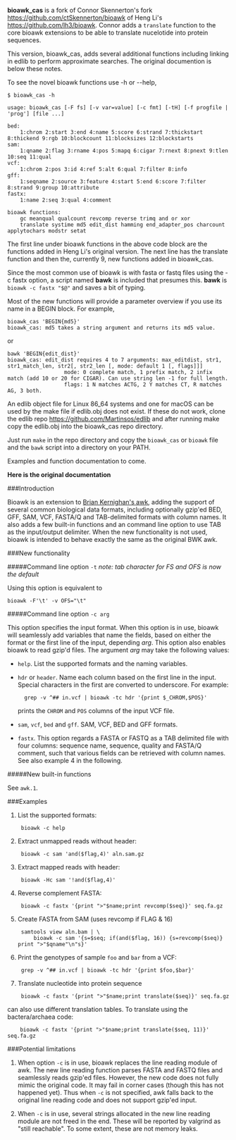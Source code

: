 **bioawk_cas** is a fork of Connor Skennerton's fork https://github.com/ctSkennerton/bioawk of Heng Li's https://github.com/lh3/bioawk. Connor adds a ``translate`` function to the core bioawk extensions to be able to translate nucelotide into protein sequences.

This version, bioawk_cas, adds several additional functions including linking in edlib to perform approximate searches. The original documention is below these notes.

To see the novel bioawk functions use -h or --help,
```
$ bioawk_cas -h

usage: bioawk_cas [-F fs] [-v var=value] [-c fmt] [-tH] [-f progfile | 'prog'] [file ...]

bed:
	1:chrom 2:start 3:end 4:name 5:score 6:strand 7:thickstart 8:thickend 9:rgb 10:blockcount 11:blocksizes 12:blockstarts 
sam:
	1:qname 2:flag 3:rname 4:pos 5:mapq 6:cigar 7:rnext 8:pnext 9:tlen 10:seq 11:qual 
vcf:
	1:chrom 2:pos 3:id 4:ref 5:alt 6:qual 7:filter 8:info 
gff:
	1:seqname 2:source 3:feature 4:start 5:end 6:score 7:filter 8:strand 9:group 10:attribute 
fastx:
	1:name 2:seq 3:qual 4:comment 

bioawk functions:
	gc meanqual qualcount revcomp reverse trimq and or xor
	translate systime md5 edit_dist hamming end_adapter_pos charcount applytochars modstr setat
```
The first line under bioawk functions in the above code block are the functions added in Heng Li's original version.
The next line has the translate function and then the, currently 9, new functions added in bioawk_cas.

Since the most common use of bioawk is with fasta or fastq files using the -c fastx option, a script named **bawk** is included that presumes this.
**bawk** is `bioawk -c fastx "$@"` and saves a bit of typing.

Most of the new functions will provide a parameter overview if you use its name in a BEGIN block. For example,
```
bioawk_cas 'BEGIN{md5}'
bioawk_cas: md5 takes a string argument and returns its md5 value.
```
or
```
bawk 'BEGIN{edit_dist}'
bioawk_cas: edit_dist requires 4 to 7 arguments: max_editdist, str1, str1_match_len, str2[, str2_len [, mode: default 1 [, flags]]]
                  mode: 0 complete match, 1 prefix match, 2 infix match (add 10 or 20 for CIGAR). Can use string len -1 for full length.
                  flags: 1 N matches ACTG, 2 Y matches CT, R matches AG, 3 both.
```
An edlib object file for Linux 86_64 systems and one for macOS can be used by the make file if edlib.obj does not exist.
If these do not work, clone the edlib repo https://github.com/Martinsos/edlib and after running make copy the edlib.obj into the bioawk_cas repo directory.

Just run ``make`` in the repo directory and copy the ``bioawk_cas`` or ``bioawk`` file and the ``bawk`` script into a directory on your PATH.

Examples and function documentation to come.

**Here is the original documentation**

###Introduction

Bioawk is an extension to [Brian Kernighan's awk][1], adding the support of
several common biological data formats, including optionally gzip'ed BED, GFF,
SAM, VCF, FASTA/Q and TAB-delimited formats with column names. It also adds a
few built-in functions and an command line option to use TAB as the
input/output delimiter. When the new functionality is not used, bioawk is
intended to behave exactly the same as the original BWK awk.

###New functionality

#####Command line option `-t` *note: tab character for FS and OFS is now the default*

Using this option is equivalent to

    bioawk -F'\t' -v OFS="\t"

#####Command line option `-c arg`

This option specifies the input format. When this option is in use, bioawk will
seamlessly add variables that name the fields, based on either the format or
the first line of the input, depending *arg*. This option also enables bioawk
to read gzip'd files. The argument *arg* may take the following values:

* `help`. List the supported formats and the naming variables.

* `hdr` or `header`. Name each column based on the first line in the input.
  Special characters in the first are converted to underscore. For example:

        grep -v ^## in.vcf | bioawk -tc hdr '{print $_CHROM,$POS}'

  prints the `CHROM` and `POS` columns of the input VCF file.

* `sam`, `vcf`, `bed` and `gff`. SAM, VCF, BED and GFF formats.

* `fastx`. This option regards a FASTA or FASTQ as a TAB delimited file with
  four columns: sequence name, sequence, quality and FASTA/Q comment, such that
  various fields can be retrieved with column names. See also example 4 in the
  following.

#####New built-in functions

See `awk.1`.

###Examples

1. List the supported formats:

        bioawk -c help

2. Extract unmapped reads without header:

        bioawk -c sam 'and($flag,4)' aln.sam.gz

3. Extract mapped reads with header:

        bioawk -Hc sam '!and($flag,4)'

4. Reverse complement FASTA:

        bioawk -c fastx '{print ">"$name;print revcomp($seq)}' seq.fa.gz

5. Create FASTA from SAM (uses revcomp if FLAG & 16)

        samtools view aln.bam | \
            bioawk -c sam '{s=$seq; if(and($flag, 16)) {s=revcomp($seq)} print ">"$qname"\n"s}'

6. Print the genotypes of sample `foo` and `bar` from a VCF:

        grep -v ^## in.vcf | bioawk -tc hdr '{print $foo,$bar}'

7. Translate nucleotide into protein sequence
 
        bioawk -c fastx '{print ">"$name;print translate($seq)}' seq.fa.gz
can also use different translation tables.  To translate using the
bactera/archaea code:

        bioawk -c fastx '{print ">"$name;print translate($seq, 11)}' seq.fa.gz



###Potential limitations

1. When option `-c` is in use, bioawk replaces the line reading module of awk.
   The new line reading function parses FASTA and FASTQ files and seamlessly
   reads gzip'ed files. However, the new code does not fully mimic the original
   code. It may fail in corner cases (though this has not happened yet). Thus
   when `-c` is not specified, awk falls back to the original line reading code
   and does not support gzip'ed input.

2. When `-c` is in use, several strings allocated in the new line reading
   module are not freed in the end. These will be reported by valgrind as
   "still reachable". To some extent, these are not memory leaks.


[1]: http://www.cs.princeton.edu/~bwk/btl.mirror/

